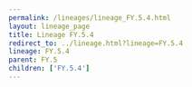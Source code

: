 ```yaml
---
permalink: /lineages/lineage_FY.5.4.html
layout: lineage_page
title: Lineage FY.5.4
redirect_to: ../lineage.html?lineage=FY.5.4
lineage: FY.5.4
parent: FY.5
children: ['FY.5.4']
---
```

